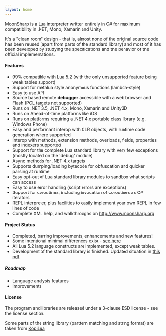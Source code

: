 ```yaml
---
layout: home
---
```


MoonSharp is a Lua interpreter written entirely in C# for maximum compatibility in .NET, Mono, Xamarin and Unity.

It's a "clean room" design - that is, almost none of the original source code has been reused (apart from parts of the standard
library) and most of it has been developed by studying the specifications and the behavior of the official implementations.



#### Features
* 99% compatible with Lua 5.2 (with the only unsupported feature being weak tables support) 
* Support for metalua style anonymous functions (lambda-style)
* Easy to use API
* Source based remote **debugger** accessible with a web browser and Flash (PCL targets not supported)
* Runs on .NET 3.5, .NET 4.x, Mono, Xamarin and Unity3D
* Runs on Ahead-of-time platforms like iOS
* Runs on platforms requiring a .NET 4.x portable class library (e.g. Windows Phone)
* Easy and performant interop with CLR objects, with runtime code generation where supported
* Interop with methods, extension methods, overloads, fields, properties and indexers supported
* Support for the complete Lua standard library with very few exceptions (mostly located on the 'debug' module)
* Async methods for .NET 4.x targets
* Supports dumping/loading bytecode for obfuscation and quicker parsing at runtime
* Easy opt-out of Lua standard library modules to sandbox what scripts can access
* Easy to use error handling (script errors are exceptions)
* Support for coroutines, including invocation of coroutines as C# iterators 
* REPL interpreter, plus facilities to easily implement your own REPL in few lines of code
* Complete XML help, and walkthroughs on http://www.moonsharp.org



#### Project Status

* Completed, barring improvements, enhancements and new features!
* Some intentional minimal differences exist - [see here](moonluadifferences.html)
* All Lua 5.2 language constructs are implemented, except weak tables.
* Development of the standard library is finished. Updated situation in [this pdf](http://www.moonsharp.org/MoonSharpStdLib.pdf)
 

##### Roadmap

* Language analysis features
* Improvements
 

 
#### License

The program and libraries are released under a 3-clause BSD license - see the license section.

Some parts of the string library (parttern matching and string.format) are taken from [KopiLua](https://github.com/NLua/KopiLua)
